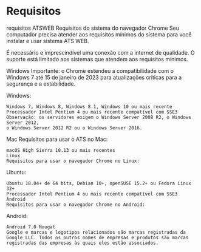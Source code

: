 # Requisitos

requisitos ATSWEB
Requisitos do sistema do navegador Chrome
Seu computador precisa atender aos requisitos mínimos do sistema para você instalar e usar sistema ATS WEB.

É necessário e imprescindível uma conexão com a internet de qualidade. O suporte está limitado aos sistemas que atendem aos requisitos mínimos.

Windows
Importante: o Chrome estendeu a compatibilidade com o Windows 7 até 15 de janeiro de 2023 para atualizações críticas para a segurança e a estabilidade.

Windows:
```
Windows 7, Windows 8, Windows 8.1, Windows 10 ou mais recente
Processador Intel Pentium 4 ou mais recente compatível com SSE3
Observação: os servidores exigem o Windows Server 2008 R2, o Windows Server 2012, 
o Windows Server 2012 R2 ou o Windows Server 2016.
```
Mac
Requisitos para usar o ATS no Mac:
```
macOS High Sierra 10.13 ou mais recentes
Linux
Requisitos para usar o navegador Chrome no Linux:
```
Ubuntu:
```
Ubuntu 18.04+ de 64 bits, Debian 10+, openSUSE 15.2+ ou Fedora Linux 32+
Processador Intel Pentium 4 ou mais recente compatível com SSE3
Android
Requisitos para usar o navegador Chrome no Android:
```
Android:
```
Android 7.0 Nougat
Google e marcas e logotipos relacionados são marcas registradas da Google LLC. Todos os outros nomes de empresas e produtos são marcas registradas das empresas às quais eles estão associados.
```

